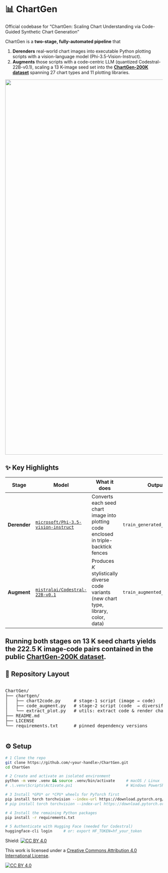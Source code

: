 # 📊 ChartGen  
Official codebase for “ChartGen: Scaling Chart Understanding via Code-Guided Synthetic Chart Generation”

ChartGen is a **two-stage, fully-automated pipeline** that  

1. **Derenders** real-world chart images into executable Python plotting scripts with a vision-language model (Phi-3.5-Vision-Instruct).  
2. **Augments** those scripts with a code-centric LLM (quantized Codestral-22B-v0.1), scaling a 13 K-image seed set into the **[ChartGen-200K dataset](https://huggingface.co/datasets/SD122025/ChartGen-200K)** spanning 27 chart types and 11 plotting libraries.  

<p align="center">
  <img src="figures/chartgen_pipeline.jpg" width="1200" alt="ChartGen pipeline">
</p>

## ✨  Key Highlights
| Stage | Model | What it does | Output |
|-------|-------|--------------|--------|
| **Derender** | [`microsoft/Phi-3.5-vision-instruct`](https://huggingface.co/microsoft/phi-3.5-vision-instruct) | Converts each seed chart image into plotting code enclosed in triple-backtick fences | `train_generated_codes/*.md` |
| **Augment** | [`mistralai/Codestral-22B-v0.1`](https://huggingface.co/mistralai/Codestral-22B-v0.1) | Produces *K* stylistically diverse code variants (new chart type, library, color, data) | `train_augmented_codes/*.md` |

Running both stages on 13 K seed charts yields the **222.5 K image-code pairs** contained in the public **[ChartGen-200K dataset](https://huggingface.co/datasets/SD122025/ChartGen-200K)**. 
---

## 📂  Repository Layout
<pre>

ChartGen/
├── chartgen/            
│   ├── chart2code.py     # stage-1 script (image → code)
│   ├── code_augment.py   # stage-2 script (code  → diversified code)
│   └── extract_plot.py   # utils: extract code & render charts from raw model output
├── README.md
├── LICENSE
└── requirements.txt      # pinned dependency versions

</pre>

## ⚙️ Setup
```bash
# 1 Clone the repo
git clone https://github.com/<your-handle>/ChartGen.git
cd ChartGen

# 2 Create and activate an isolated environment
python -m venv .venv && source .venv/bin/activate     # macOS / Linux
# .\.venv\Scripts\Activate.ps1                        # Windows PowerShell

# 3 Install *GPU* or *CPU* wheels for PyTorch first
pip install torch torchvision --index-url https://download.pytorch.org/whl/cu118   # CUDA 11.8
# pip install torch torchvision --index-url https://download.pytorch.org/whl/cpu   # CPU-only

# 4 Install the remaining Python packages
pip install -r requirements.txt

# 5 Authenticate with Hugging Face (needed for Codestral)
huggingface-cli login     # or: export HF_TOKEN=hf_your_token
```


Shield: [![CC BY 4.0][cc-by-shield]][cc-by]

This work is licensed under a
[Creative Commons Attribution 4.0 International License][cc-by].

[![CC BY 4.0][cc-by-image]][cc-by]

[cc-by]: http://creativecommons.org/licenses/by/4.0/
[cc-by-image]: https://i.creativecommons.org/l/by/4.0/88x31.png
[cc-by-shield]: https://img.shields.io/badge/License-CC%20BY%204.0-lightgrey.svg
